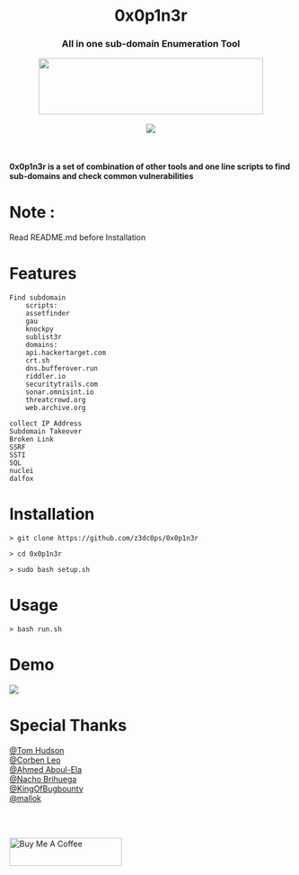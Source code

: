 
<meta name="description" property="og:description" content="0x0p1n3r - All in one Subdomain Enumeration Tool">
<meta name="author" content="jimmisimon">
<!-- Mobile Specific Meta -->
<meta name="viewport" content="width=device-width, initial-scale=1, shrink-to-fit=no">
<!-- Author Meta -->
<meta name="author" content="colorlib">
<!-- Meta Description -->
<meta name="description" content="0x0p1n3r - All in one Subdomain Enumeration Tool">
<!-- Meta Keyword -->
<meta name="keywords" content="0x0p1n3r - All in one Subdomain Enumeration Tool">
<!-- meta character set -->
<meta charset="UTF-8">
<!-- Site Title -->
		
<h1 align="center"> 0x0p1n3r</h1>
<h3 align="center">All in one sub-domain Enumeration Tool</h3>

<p align="center">
  <img align="center" width="400px" height="100px;" src="https://www.fullstackpython.com/img/logos/bash-wide.jpg" >  <br><br>
  <img src="https://img.shields.io/badge/0x0p1n3r-v1.6-blue">
  </p>
  
<br>
<h4>0x0p1n3r is a set of combination of other tools and one line scripts to find sub-domains and check common vulnerabilities </h4>

# Note :
   Read README.md before Installation 
   
# Features

    Find subdomain
	    scripts:
		assetfinder
		gau
		knockpy
		sublist3r
	    domains:
		api.hackertarget.com
		crt.sh
		dns.bufferover.run
		riddler.io
		securitytrails.com
		sonar.omnisint.io
		threatcrowd.org
		web.archive.org
		
	collect IP Address
	Subdomain Takeover 
	Broken Link 
	SSRF
	SSTI
	SQL
	nuclei
	dalfox

# Installation 

```
> git clone https://github.com/z3dc0ps/0x0p1n3r 
```
```
> cd 0x0p1n3r
```
```
> sudo bash setup.sh
```
# Usage
```
> bash run.sh
```

# Demo 

<img src="https://raw.githubusercontent.com/z3dc0ps/0x0p1n3r/main/tools/0x0p1n3r.PNG" >


# Special Thanks


 [@Tom Hudson](https://github.com/tomnomnom) <br>
 [@Corben Leo](https://github.com/lc)<br>
 [@Ahmed Aboul-Ela](https://github.com/aboul3la)<br>
 [@Nacho Brihuega](https://github.com/n4xh4ck5)<br>
 [@KingOfBugbounty](https://github.com/KingOfBugbounty)<br>
 [@mallok](https://github.com/m4ll0k)<br>
 
 <br><br>
 
  



<a href="https://www.buymeacoffee.com/jimmisimon" target="_blank"><img height="50px" width="200px;" src="https://cdn.buymeacoffee.com/buttons/v2/default-blue.png" alt="Buy Me A Coffee" ></a>
